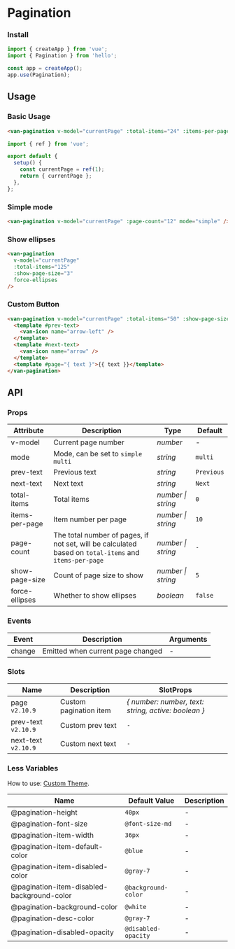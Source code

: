 # Pagination

### Install

```js
import { createApp } from 'vue';
import { Pagination } from 'hello';

const app = createApp();
app.use(Pagination);
```

## Usage

### Basic Usage

```html
<van-pagination v-model="currentPage" :total-items="24" :items-per-page="5" />
```

```js
import { ref } from 'vue';

export default {
  setup() {
    const currentPage = ref(1);
    return { currentPage };
  },
};
```

### Simple mode

```html
<van-pagination v-model="currentPage" :page-count="12" mode="simple" />
```

### Show ellipses

```html
<van-pagination
  v-model="currentPage"
  :total-items="125"
  :show-page-size="3"
  force-ellipses
/>
```

### Custom Button

```html
<van-pagination v-model="currentPage" :total-items="50" :show-page-size="5">
  <template #prev-text>
    <van-icon name="arrow-left" />
  </template>
  <template #next-text>
    <van-icon name="arrow" />
  </template>
  <template #page="{ text }">{{ text }}</template>
</van-pagination>
```

## API

### Props

| Attribute | Description | Type | Default |
| --- | --- | --- | --- |
| v-model | Current page number | _number_ | - |
| mode | Mode, can be set to `simple` `multi` | _string_ | `multi` |
| prev-text | Previous text | _string_ | `Previous` |
| next-text | Next text | _string_ | `Next` |
| total-items | Total items | _number \| string_ | `0` |
| items-per-page | Item number per page | _number \| string_ | `10` |
| page-count | The total number of pages, if not set, will be calculated based on `total-items` and `items-per-page` | _number \| string_ | `-` |
| show-page-size | Count of page size to show | _number \| string_ | `5` |
| force-ellipses | Whether to show ellipses | _boolean_ | `false` |

### Events

| Event  | Description                       | Arguments |
| ------ | --------------------------------- | --------- |
| change | Emitted when current page changed | -         |

### Slots

| Name | Description | SlotProps |
| --- | --- | --- |
| page `v2.10.9` | Custom pagination item | _{ number: number, text: string, active: boolean }_ |
| prev-text `v2.10.9` | Custom prev text | `-` |
| next-text `v2.10.9` | Custom next text | `-` |

### Less Variables

How to use: [Custom Theme](#/en-US/theme).

| Name | Default Value | Description |
| --- | --- | --- |
| @pagination-height | `40px` | - |
| @pagination-font-size | `@font-size-md` | - |
| @pagination-item-width | `36px` | - |
| @pagination-item-default-color | `@blue` | - |
| @pagination-item-disabled-color | `@gray-7` | - |
| @pagination-item-disabled-background-color | `@background-color` | - |
| @pagination-background-color | `@white` | - |
| @pagination-desc-color | `@gray-7` | - |
| @pagination-disabled-opacity | `@disabled-opacity` | - |
